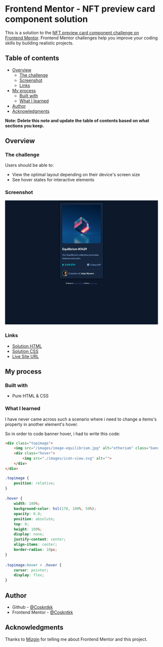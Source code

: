 # Frontend Mentor - NFT preview card component solution

This is a solution to the [NFT preview card component challenge on Frontend Mentor](https://www.frontendmentor.io/challenges/nft-preview-card-component-SbdUL_w0U). Frontend Mentor challenges help you improve your coding skills by building realistic projects. 

## Table of contents

- [Overview](#overview)
  - [The challenge](#the-challenge)
  - [Screenshot](#screenshot)
  - [Links](#links)
- [My process](#my-process)
  - [Built with](#built-with)
  - [What I learned](#what-i-learned)
- [Author](#author)
- [Acknowledgments](#acknowledgments)

**Note: Delete this note and update the table of contents based on what sections you keep.**

## Overview

### The challenge

Users should be able to:

- View the optimal layout depending on their device's screen size
- See hover states for interactive elements

### Screenshot

![Screenshot1](./screenshots/screenshot1.png)

### Links

- [Solution HTML](https://github.com/Coskntkk/Frontend-Mentor-NFT-preview-card-component-solution/blob/main/index.html)
- [Solution CSS](https://github.com/Coskntkk/Frontend-Mentor-NFT-preview-card-component-solution/blob/main/styles.css)
- [Live Site URL](https://your-live-site-url.com)

## My process

### Built with

- Pure HTML & CSS

### What I learned

I have never came across such a scenario where i need to change a items's property in another element's hover.

So in order to code banner hover, i had to write this code:

```html
<div class="topimage">
    <img src="/images/image-equilibrium.jpg" alt="etherium" class="banner">
    <div class="hover">
        <img src="./images/icon-view.svg" alt="">
    </div>
</div>
```
```css
.topimage {
    position: relative;
}

.hover {
    width: 100%;
    background-color: hsl(178, 100%, 50%);
    opacity: 0.8;
    position: absolute;
    top: 0;
    height: 100%;
    display: none;
    justify-content: center;
    align-items: center;
    border-radius: 10px;
}

.topimage:hover > .hover {
    cursor: pointer;
    display: flex;
}
```

## Author

- Github - [@Coskntkk](https://github.com/Coskntkk)
- Frontend Mentor - [@Coskntkk](https://www.frontendmentor.io/profile/Coskntkk)


## Acknowledgments

Thanks to [Mizgin](https://github.com/MizginYildirak) for telling me about Frontend Mentor and this project.
